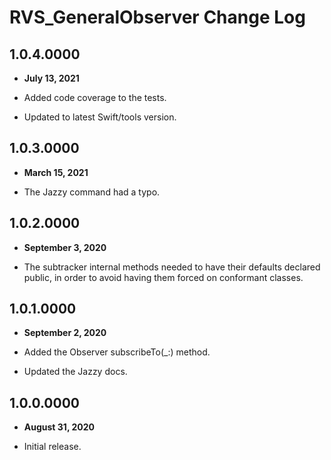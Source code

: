 # RVS_GeneralObserver Change Log

## 1.0.4.0000

- **July 13, 2021**

- Added code coverage to the tests.
- Updated to latest Swift/tools version.

## 1.0.3.0000

- **March 15, 2021**

- The Jazzy command had a typo.

## 1.0.2.0000

- **September 3, 2020**

- The subtracker internal methods needed to have their defaults declared public, in order to avoid having them forced on conformant classes.

## 1.0.1.0000

- **September 2, 2020**

- Added the Observer subscribeTo(_:) method.
- Updated the Jazzy docs.

## 1.0.0.0000

- **August 31, 2020**

- Initial release.
